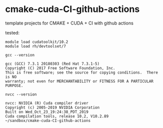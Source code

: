 # cmake-cuda-CI-github-actions
template projects for CMAKE + CUDA + CI with github actions

tested: 

```
module load cudatoolkit/10.2
module load rh/devtoolset/7
```

```
gcc --version

gcc (GCC) 7.3.1 20180303 (Red Hat 7.3.1-5)
Copyright (C) 2017 Free Software Foundation, Inc.
This is free software; see the source for copying conditions.  There is NO
warranty; not even for MERCHANTABILITY or FITNESS FOR A PARTICULAR PURPOSE.

nvcc --version

nvcc: NVIDIA (R) Cuda compiler driver
Copyright (c) 2005-2019 NVIDIA Corporation
Built on Wed_Oct_23_19:24:38_PDT_2019
Cuda compilation tools, release 10.2, V10.2.89
~/sandbox/cmake-cuda-CI-github-actions
```
